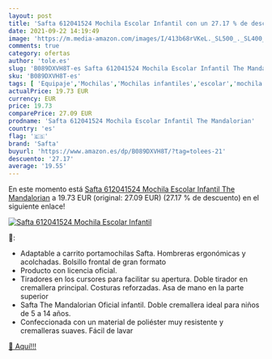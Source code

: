 ```yaml
---
layout: post
title: 'Safta 612041524 Mochila Escolar Infantil con un 27.17 % de descuento'
date: 2021-09-22 14:19:49
image: 'https://m.media-amazon.com/images/I/413b68rVKeL._SL500_._SL400_.jpg'
comments: true
category: ofertas
author: 'tole.es'
slug: 'B089DXVH8T-es Safta 612041524 Mochila Escolar Infantil The Mandalorian'
sku: 'B089DXVH8T-es'
tags: [ 'Equipaje','Mochilas','Mochilas infantiles','escolar','mochila','safta', ]
actualPrice: 19.73 EUR
currency: EUR
price: 19.73
comparePrice: 27.09 EUR
prodname: 'Safta 612041524 Mochila Escolar Infantil The Mandalorian'
country: 'es'
flag: '🇪🇸'
brand: 'Safta'
buyurl: 'https://www.amazon.es/dp/B089DXVH8T/?tag=tolees-21'
descuento: '27.17'
average: '19.55'
---
```


En este momento está [Safta 612041524 Mochila Escolar Infantil The Mandalorian](https://www.amazon.es/dp/B089DXVH8T/?tag=tolees-21) a 19.73 EUR (original: 27.09 EUR) (27.17 %  de descuento) en el siguiente enlace!

[![Safta 612041524 Mochila Escolar Infantil](https://m.media-amazon.com/images/I/413b68rVKeL._SL500_._SL400_.jpg)](https://www.amazon.es/dp/B089DXVH8T/?tag=tolees-21)

🔎:

- Adaptable a carrito portamochilas Safta. Hombreras ergonómicas y acolchadas. Bolsillo frontal de gran formato
- Producto con licencia oficial.
- Tiradores en los cursores para facilitar su apertura. Doble tirador en cremallera principal. Costuras reforzadas. Asa de mano en la parte superior
- Safta The Mandalorian Oficial infantil. Doble cremallera ideal para niños de 5 a 14 años.
- Confeccionada con un material de poliéster muy resistente y cremalleras suaves. Fácil de lavar

[🛒 Aquí!!!](https://www.amazon.es/dp/B089DXVH8T/?tag=tolees-21)

